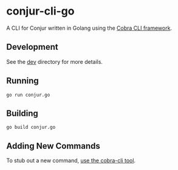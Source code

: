 # conjur-cli-go

A CLI for Conjur written in Golang using the [Cobra CLI framework](https://github.com/spf13/cobra).

## Development

See the [dev](dev/) directory for more details.

## Running

```
go run conjur.go
```

## Building

```
go build conjur.go
```

## Adding New Commands

To stub out a new command, [use the cobra-cli tool](https://github.com/spf13/cobra-cli/blob/main/README.md#add-commands-to-a-project).
